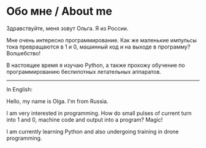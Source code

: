 # Обо мне / About me

Здравствуйте, меня зовут Ольга. Я из России.

Мне очень интересно программирование. Как же маленькие импульсы тока превращаются в 1 и 0, машинный код и на выходе в программу? Волшебство!

В настоящее время я изучаю Python, а также прохожу обучение по программированию беспилотных летательных аппаратов.

---
In English:

Hello, my name is Olga. I'm from Russia.

I am very interested in programming. How do small pulses of current turn into 1 and 0, machine code and output into a program? Magic!

I am currently learning Python and also undergoing training in drone programming.
